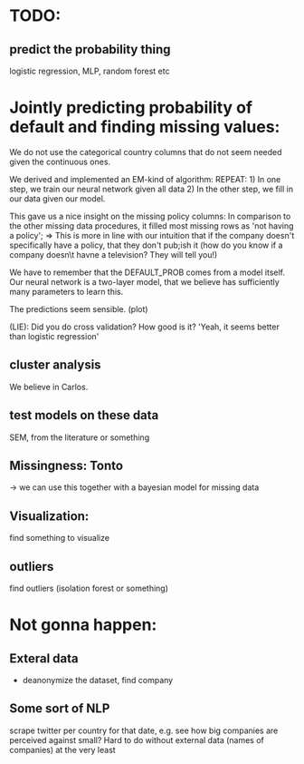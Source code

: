 # TODO: 

## predict the probability thing
logistic regression, MLP, random forest etc

# Jointly predicting probability of default and finding missing values:
  We do not use the categorical country columns that do not seem needed given the continuous ones.

  We derived and implemented an EM-kind of algorithm:
  REPEAT:
	1) In one step, we train our neural network given all data
	2) In the other step, we fill in our data given our model.

  This gave us a nice insight on the missing policy columns:
  In comparison to the other missing data procedures, it filled most missing rows as 'not having a policy';
     => This is more in line with our intuition that if the company doesn't specifically have a policy, that they don't pub;ish it (how do you know if a company doesn\t havne a television? They will tell you!)

  We have to remember that the DEFAULT_PROB comes from a model itself.
  Our neural network is a two-layer model, that we believe has sufficiently many parameters to learn this.

  The predictions seem sensible. (plot)

  (LIE): Did you do cross validation? How good is it? 'Yeah, it seems better than logistic regression'



## cluster analysis
We believe in Carlos.

## test models on these data
SEM, from the literature or something

## Missingness: Tonto
-> we can use this together with a bayesian model for missing data


## Visualization:
find something to visualize

## outliers
find outliers (isolation forest or something)


# Not gonna happen:
## Exteral data
- deanonymize the dataset, find company

## Some sort of NLP
scrape twitter per country for that date,
e.g. see how big companies are perceived against small? Hard to do without external data (names of companies) at the very least
